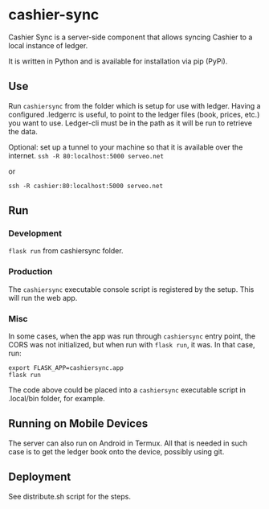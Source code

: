 # cashier-sync

Cashier Sync is a server-side component that allows syncing Cashier to a local instance of ledger.

It is written in Python and is available for installation via pip (PyPi).

## Use

Run `cashiersync` from the folder which is setup for use with ledger. Having a configured .ledgerrc is useful, to point to the ledger files (book, prices, etc.) you want to use.
Ledger-cli must be in the path as it will be run to retrieve the data.

Optional: set up a tunnel to your machine so that it is available over the internet.
`ssh -R 80:localhost:5000 serveo.net`

or 

`ssh -R cashier:80:localhost:5000 serveo.net`

## Run

### Development

`flask run` from cashiersync folder.

### Production

The `cashiersync` executable console script is registered by the setup. This will run the web app.

### Misc

In some cases, when the app was run through `cashiersync` entry point, the CORS was not initialized, but when run with `flask run`, it was. In that case, run:

```
export FLASK_APP=cashiersync.app
flask run
```

The code above could be placed into a `cashiersync` executable script in .local/bin folder, for example.

## Running on Mobile Devices

The server can also run on Android in Termux. All that is needed in such case is to get the ledger book onto the device, possibly using git. 

## Deployment

See distribute.sh script for the steps.
